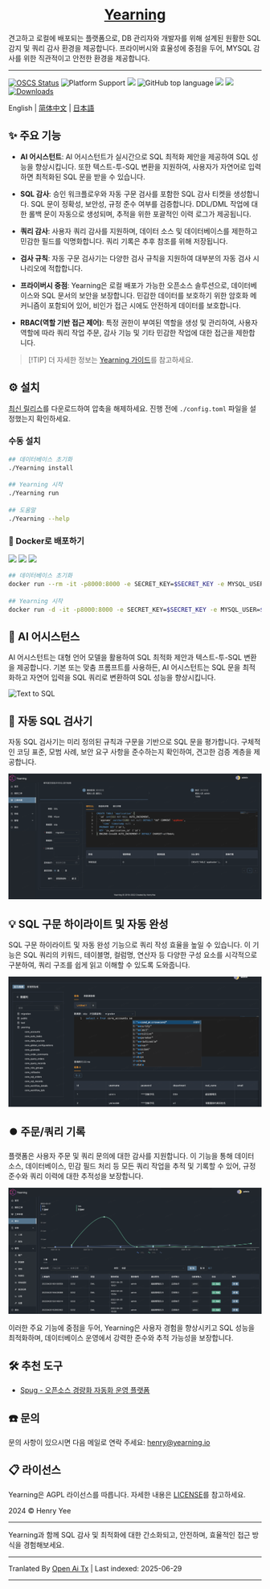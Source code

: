 <div align="center">

<h1 style="border-bottom: none">
    <b><a href="https://next.yearning.io">Yearning</a></b><br />
</h1>
</div>

 견고하고 로컬에 배포되는 플랫폼으로, DB 관리자와 개발자를 위해 설계된 원활한 SQL 감지 및 쿼리 감사 환경을 제공합니다. 프라이버시와 효율성에 중점을 두어, MYSQL 감사를 위한 직관적이고 안전한 환경을 제공합니다.

---
[![OSCS Status](https://www.oscs1024.com/platform/badge/cookieY/Yearning.svg?size=small)](https://www.murphysec.com/dr/nDuoncnUbuFMdrZsh7)
![Platform Support](https://img.shields.io/badge/-x86_x64%20ARM%20Supports%20%E2%86%92-rgb(84,56,255)?style=flat-square&logoColor=white&logo=linux)
[![][github-license-shield]][github-license-link]
![GitHub top language](https://img.shields.io/github/languages/top/cookieY/Yearning?color=369eff&label=golang&labelColor=black&logo=golang&logoColor=white&style=flat-square)
[![][github-forks-shield]][github-forks-link]
[![][github-stars-shield]][github-stars-link]
[![Downloads](https://img.shields.io/github/downloads/cookieY/Yearning/total?labelColor=black&logo=download&logoColor=white&style=flat-square)](https://github.com/cookieY/Yearning/releases/latest)

English | [简体中文](https://raw.githubusercontent.com/cookieY/Yearning/next/README.zh-CN.md) | [日本語](https://raw.githubusercontent.com/cookieY/Yearning/next/README.ja-JP.md)

## ✨ 주요 기능

- **AI 어시스턴트**: AI 어시스턴트가 실시간으로 SQL 최적화 제안을 제공하여 SQL 성능을 향상시킵니다. 또한 텍스트-투-SQL 변환을 지원하여, 사용자가 자연어로 입력하면 최적화된 SQL 문을 받을 수 있습니다.
  
- **SQL 감사**: 승인 워크플로우와 자동 구문 검사를 포함한 SQL 감사 티켓을 생성합니다. SQL 문이 정확성, 보안성, 규정 준수 여부를 검증합니다. DDL/DML 작업에 대한 롤백 문이 자동으로 생성되며, 추적을 위한 포괄적인 이력 로그가 제공됩니다.

- **쿼리 감사**: 사용자 쿼리 감사를 지원하며, 데이터 소스 및 데이터베이스를 제한하고 민감한 필드를 익명화합니다. 쿼리 기록은 추후 참조를 위해 저장됩니다.

- **검사 규칙**: 자동 구문 검사기는 다양한 검사 규칙을 지원하여 대부분의 자동 검사 시나리오에 적합합니다.

- **프라이버시 중점**: Yearning은 로컬 배포가 가능한 오픈소스 솔루션으로, 데이터베이스와 SQL 문서의 보안을 보장합니다. 민감한 데이터를 보호하기 위한 암호화 메커니즘이 포함되어 있어, 비인가 접근 시에도 안전하게 데이터를 보호합니다.

- **RBAC(역할 기반 접근 제어)**: 특정 권한이 부여된 역할을 생성 및 관리하여, 사용자 역할에 따라 쿼리 작업 주문, 감사 기능 및 기타 민감한 작업에 대한 접근을 제한합니다.

> \[!TIP]
> 더 자세한 정보는 [Yearning 가이드](https://next.yearning.io)를 참고하세요.

## ⚙️ 설치

[최신 릴리스](https://github.com/cookieY/Yearning/releases/latest)를 다운로드하여 압축을 해제하세요. 진행 전에 `./config.toml` 파일을 설정했는지 확인하세요.

### 수동 설치

```bash
## 데이터베이스 초기화
./Yearning install

## Yearning 시작
./Yearning run

## 도움말
./Yearning --help
```

### 🚀 Docker로 배포하기
[![][docker-release-shield]][docker-release-link]
[![][docker-size-shield]][docker-size-link]
[![][docker-pulls-shield]][docker-pulls-link]
```bash
## 데이터베이스 초기화
docker run --rm -it -p8000:8000 -e SECRET_KEY=$SECRET_KEY -e MYSQL_USER=$MYSQL_USER -e MYSQL_ADDR=$MYSQL_ADDR -e MYSQL_PASSWORD=$MYSQL_PASSWORD -e MYSQL_DB=$Yearning_DB -e Y_LANG=zh_CN yeelabs/yearning "/opt/Yearning install"

## Yearning 시작
docker run -d -it -p8000:8000 -e SECRET_KEY=$SECRET_KEY -e MYSQL_USER=$MYSQL_USER -e MYSQL_ADDR=$MYSQL_ADDR -e MYSQL_PASSWORD=$MYSQL_PASSWORD -e MYSQL_DB=$Yearning_DB -e Y_LANG=zh_CN yeelabs/yearning
```
## 🤖 AI 어시스턴스

AI 어시스턴트는 대형 언어 모델을 활용하여 SQL 최적화 제안과 텍스트-투-SQL 변환을 제공합니다. 기본 또는 맞춤 프롬프트를 사용하든, AI 어시스턴트는 SQL 문을 최적화하고 자연어 입력을 SQL 쿼리로 변환하여 SQL 성능을 향상시킵니다.

![Text to SQL](https://raw.githubusercontent.com/cookieY/Yearning/next/img/text2sql.jpg)

## 🔖 자동 SQL 검사기

자동 SQL 검사기는 미리 정의된 규칙과 구문을 기반으로 SQL 문을 평가합니다. 구체적인 코딩 표준, 모범 사례, 보안 요구 사항을 준수하는지 확인하여, 견고한 검증 계층을 제공합니다.

![SQL Audit](https://raw.githubusercontent.com/cookieY/Yearning/next/img/audit.png)

## 💡 SQL 구문 하이라이트 및 자동 완성

SQL 구문 하이라이트 및 자동 완성 기능으로 쿼리 작성 효율을 높일 수 있습니다. 이 기능은 SQL 쿼리의 키워드, 테이블명, 컬럼명, 연산자 등 다양한 구성 요소를 시각적으로 구분하여, 쿼리 구조를 쉽게 읽고 이해할 수 있도록 도와줍니다.

![SQL Query](https://raw.githubusercontent.com/cookieY/Yearning/next/img/query.png)

## ⏺️ 주문/쿼리 기록

플랫폼은 사용자 주문 및 쿼리 문의에 대한 감사를 지원합니다. 이 기능을 통해 데이터 소스, 데이터베이스, 민감 필드 처리 등 모든 쿼리 작업을 추적 및 기록할 수 있어, 규정 준수와 쿼리 이력에 대한 추적성을 보장합니다.

![Order/Query Record](https://raw.githubusercontent.com/cookieY/Yearning/next/img/record.png)

이러한 주요 기능에 중점을 두어, Yearning은 사용자 경험을 향상시키고 SQL 성능을 최적화하며, 데이터베이스 운영에서 강력한 준수와 추적 가능성을 보장합니다.

## 🛠️ 추천 도구

- [Spug - 오픈소스 경량화 자동화 운영 플랫폼](https://github.com/openspug/spug)

## ☎️ 문의

문의 사항이 있으시면 다음 메일로 연락 주세요: henry@yearning.io
## 📋 라이선스

Yearning은 AGPL 라이선스를 따릅니다. 자세한 내용은 [LICENSE](LICENSE)를 참고하세요.

2024 © Henry Yee

---

Yearning과 함께 SQL 감사 및 최적화에 대한 간소화되고, 안전하며, 효율적인 접근 방식을 경험해보세요.


[docker-pulls-link]: https://hub.docker.com/r/yeelabs/yearning
[docker-pulls-shield]: https://img.shields.io/docker/pulls/yeelabs/yearning?color=45cc11&labelColor=black&style=flat-square
[docker-release-link]: https://hub.docker.com/r/yeelabs/yearning
[docker-release-shield]: https://img.shields.io/docker/v/yeelabs/yearning?color=369eff&label=docker&labelColor=black&logo=docker&logoColor=white&style=flat-square
[docker-size-link]: https://hub.docker.com/r/yeelabs/yearning
[docker-size-shield]: https://img.shields.io/docker/image-size/yeelabs/yearning?color=369eff&labelColor=black&style=flat-square
[github-forks-shield]: https://img.shields.io/github/forks/cookieY/Yearning?color=8ae8ff&labelColor=black&style=flat-square
[github-forks-link]: https://github.com/cookieY/Yearning/network/members
[github-stars-link]: https://github.com/cookieY/Yearning/network/stargazers
[github-stars-shield]: https://img.shields.io/github/stars/cookieY/Yearning?color=ffcb47&labelColor=black&style=flat-square
[github-license-link]: https://github.com/cookieY/Yearning/blob/main/LICENSE
[github-license-shield]: https://img.shields.io/badge/AGPL%203.0-white?labelColor=black&style=flat-square



---


Tranlated By [Open Ai Tx](https://github.com/OpenAiTx/OpenAiTx) | Last indexed: 2025-06-29


---